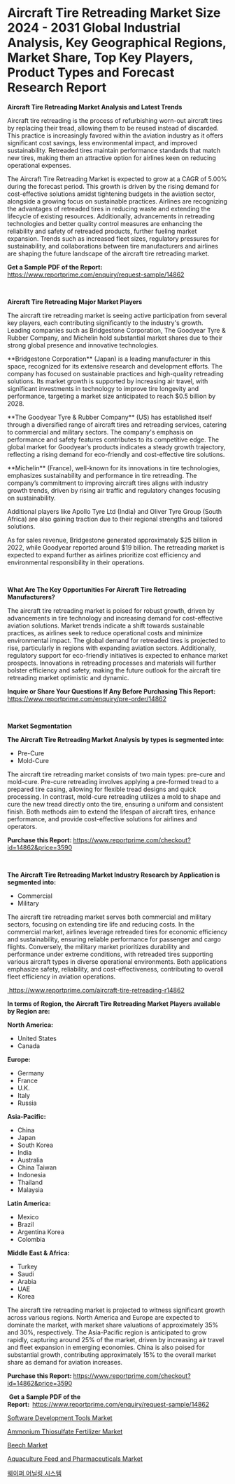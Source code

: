 <p><h1>Aircraft Tire Retreading Market Size 2024 - 2031 Global Industrial Analysis, Key Geographical Regions, Market Share, Top Key Players, Product Types and Forecast Research Report</h1></p><p><strong>Aircraft Tire Retreading Market Analysis and Latest Trends</strong></p>
<p><p>Aircraft tire retreading is the process of refurbishing worn-out aircraft tires by replacing their tread, allowing them to be reused instead of discarded. This practice is increasingly favored within the aviation industry as it offers significant cost savings, less environmental impact, and improved sustainability. Retreaded tires maintain performance standards that match new tires, making them an attractive option for airlines keen on reducing operational expenses.</p><p>The Aircraft Tire Retreading Market is expected to grow at a CAGR of 5.00% during the forecast period. This growth is driven by the rising demand for cost-effective solutions amidst tightening budgets in the aviation sector, alongside a growing focus on sustainable practices. Airlines are recognizing the advantages of retreaded tires in reducing waste and extending the lifecycle of existing resources. Additionally, advancements in retreading technologies and better quality control measures are enhancing the reliability and safety of retreaded products, further fueling market expansion. Trends such as increased fleet sizes, regulatory pressures for sustainability, and collaborations between tire manufacturers and airlines are shaping the future landscape of the aircraft tire retreading market.</p></p>
<p><strong>Get a Sample PDF of the Report:&nbsp;</strong> <a href="https://www.reportprime.com/enquiry/request-sample/14862">https://www.reportprime.com/enquiry/request-sample/14862</a></p>
<p>&nbsp;</p>
<p><strong>Aircraft Tire Retreading Major Market Players</strong></p>
<p><p>The aircraft tire retreading market is seeing active participation from several key players, each contributing significantly to the industry's growth. Leading companies such as Bridgestone Corporation, The Goodyear Tyre & Rubber Company, and Michelin hold substantial market shares due to their strong global presence and innovative technologies.</p><p>**Bridgestone Corporation** (Japan) is a leading manufacturer in this space, recognized for its extensive research and development efforts. The company has focused on sustainable practices and high-quality retreading solutions. Its market growth is supported by increasing air travel, with significant investments in technology to improve tire longevity and performance, targeting a market size anticipated to reach $0.5 billion by 2028.</p><p>**The Goodyear Tyre & Rubber Company** (US) has established itself through a diversified range of aircraft tires and retreading services, catering to commercial and military sectors. The company's emphasis on performance and safety features contributes to its competitive edge. The global market for Goodyear’s products indicates a steady growth trajectory, reflecting a rising demand for eco-friendly and cost-effective tire solutions.</p><p>**Michelin** (France), well-known for its innovations in tire technologies, emphasizes sustainability and performance in tire retreading. The company’s commitment to improving aircraft tires aligns with industry growth trends, driven by rising air traffic and regulatory changes focusing on sustainability.</p><p>Additional players like Apollo Tyre Ltd (India) and Oliver Tyre Group (South Africa) are also gaining traction due to their regional strengths and tailored solutions. </p><p>As for sales revenue, Bridgestone generated approximately $25 billion in 2022, while Goodyear reported around $19 billion. The retreading market is expected to expand further as airlines prioritize cost efficiency and environmental responsibility in their operations.</p></p>
<p>&nbsp;</p>
<p><strong>What Are The Key Opportunities For Aircraft Tire Retreading Manufacturers?</strong></p>
<p><p>The aircraft tire retreading market is poised for robust growth, driven by advancements in tire technology and increasing demand for cost-effective aviation solutions. Market trends indicate a shift towards sustainable practices, as airlines seek to reduce operational costs and minimize environmental impact. The global demand for retreaded tires is projected to rise, particularly in regions with expanding aviation sectors. Additionally, regulatory support for eco-friendly initiatives is expected to enhance market prospects. Innovations in retreading processes and materials will further bolster efficiency and safety, making the future outlook for the aircraft tire retreading market optimistic and dynamic.</p></p>
<p><strong>Inquire or Share Your Questions If Any Before Purchasing This Report:</strong> <a href="https://www.reportprime.com/enquiry/pre-order/14862">https://www.reportprime.com/enquiry/pre-order/14862</a></p>
<p>&nbsp;</p>
<p><strong>Market Segmentation</strong></p>
<p><strong>The Aircraft Tire Retreading Market Analysis by types is segmented into:</strong></p>
<p><ul><li>Pre-Cure</li><li>Mold-Cure</li></ul></p>
<p><p>The aircraft tire retreading market consists of two main types: pre-cure and mold-cure. Pre-cure retreading involves applying a pre-formed tread to a prepared tire casing, allowing for flexible tread designs and quick processing. In contrast, mold-cure retreading utilizes a mold to shape and cure the new tread directly onto the tire, ensuring a uniform and consistent finish. Both methods aim to extend the lifespan of aircraft tires, enhance performance, and provide cost-effective solutions for airlines and operators.</p></p>
<p><strong>Purchase this Report:&nbsp;</strong><a href="https://www.reportprime.com/checkout?id=14862&price=3590">https://www.reportprime.com/checkout?id=14862&price=3590</a></p>
<p>&nbsp;</p>
<p><strong>The Aircraft Tire Retreading Market Industry Research by Application is segmented into:</strong></p>
<p><ul><li>Commercial</li><li>Military</li></ul></p>
<p><p>The aircraft tire retreading market serves both commercial and military sectors, focusing on extending tire life and reducing costs. In the commercial market, airlines leverage retreaded tires for economic efficiency and sustainability, ensuring reliable performance for passenger and cargo flights. Conversely, the military market prioritizes durability and performance under extreme conditions, with retreaded tires supporting various aircraft types in diverse operational environments. Both applications emphasize safety, reliability, and cost-effectiveness, contributing to overall fleet efficiency in aviation operations.</p></p>
<p><a href="https://www.reportprime.com/aircraft-tire-retreading-r14862">&nbsp;https://www.reportprime.com/aircraft-tire-retreading-r14862</a></p>
<p><strong>In terms of Region, the Aircraft Tire Retreading Market Players available by Region are:</strong></p>
<p>
    <p> <strong> North America: </strong>
        <ul>
            <li>United States</li>
            <li>Canada</li>
        </ul>
        </p> 
    <p> <strong> Europe: </strong>
        <ul>
            <li>Germany</li>
            <li>France</li>
            <li>U.K.</li>
            <li>Italy</li>
            <li>Russia</li>
        </ul>
        </p> 
    <p> <strong> Asia-Pacific: </strong>
        <ul>
            <li>China</li>
            <li>Japan</li>
            <li>South Korea</li>
            <li>India</li>
            <li>Australia</li>
            <li>China Taiwan</li>
            <li>Indonesia</li>
            <li>Thailand</li>
            <li>Malaysia</li>
        </ul>
        </p> 
    <p> <strong> Latin America: </strong>
        <ul>
            <li>Mexico</li>
            <li>Brazil</li>
            <li>Argentina Korea</li>
            <li>Colombia</li>
        </ul>
        </p> 
    <p> <strong> Middle East & Africa: </strong>
        <ul>
            <li>Turkey</li>
            <li>Saudi</li>
            <li>Arabia</li>
            <li>UAE</li>
            <li>Korea</li>
        </ul>
    </p>
    </p>
<p><p>The aircraft tire retreading market is projected to witness significant growth across various regions. North America and Europe are expected to dominate the market, with market share valuations of approximately 35% and 30%, respectively. The Asia-Pacific region is anticipated to grow rapidly, capturing around 25% of the market, driven by increasing air travel and fleet expansion in emerging economies. China is also poised for substantial growth, contributing approximately 15% to the overall market share as demand for aviation increases.</p></p>
<p><strong>Purchase this Report: </strong><a href="https://www.reportprime.com/checkout?id=14862&price=3590">https://www.reportprime.com/checkout?id=14862&price=3590</a></p>
<p>&nbsp;<strong>Get a Sample PDF of the Report:&nbsp;&nbsp;</strong><a href="https://www.reportprime.com/enquiry/request-sample/14862">https://www.reportprime.com/enquiry/request-sample/14862</a></p>
<p><strong></strong></p>
<p><p><a href="https://www.linkedin.com/pulse/exploring-software-development-tools-market-dynamics-jktsc?trackingId=elN3WWS7Q0aTkbyM9bbayg%3D%3D">Software Development Tools Market</a></p><p><a href="https://medium.com/@daveblock38/the-ammonium-thiosulfate-fertilizer-market-is-anticipated-to-experience-significant-growth-with-5abba6b0293c">Ammonium Thiosulfate Fertilizer Market</a></p><p><a href="https://issuu.com/reportprime-2/docs/beech-market-size-2030.pptx_fa95c4f93b0c6b">Beech Market</a></p><p><a href="https://issuu.com/reportprime-2/docs/aquaculture-feed-and-pharmaceutical_0cd28aca069748">Aquaculture Feed and Pharmaceuticals Market</a></p><p><a href="https://medium.com/@anil.parihar/%EC%9B%A8%EC%9D%B4%ED%8D%BC-%EC%96%B4%EB%8B%90%EB%A7%81-%EC%8B%9C%EC%8A%A4%ED%85%9C-%EC%8B%9C%EC%9E%A5%EC%9D%98-%ED%98%84%EC%9E%AC-%EB%B0%8F-%EB%AF%B8%EB%9E%98-%EC%A0%84%EB%A7%9D%EC%9D%80-%EB%AC%B4%EC%97%87%EC%9D%B8%EA%B0%80%EC%9A%94-%EC%8B%9C%EC%9E%A5-%EB%B6%84%EC%84%9D-%EB%B0%8F-%ED%96%A5%ED%9B%84-%EB%B0%A9%ED%96%A5-2024-2031-21d1180c5a4c">웨이퍼 어닐링 시스템</a></p></p>
